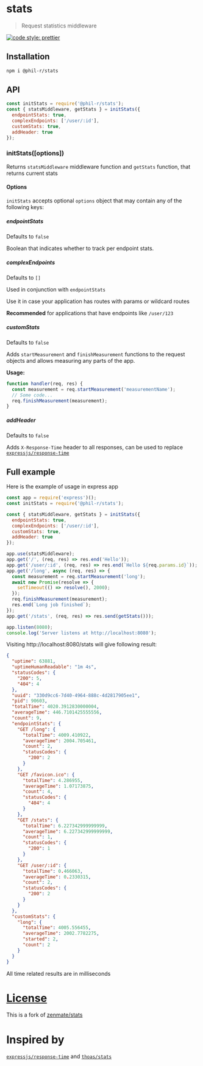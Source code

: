 # stats

> Request statistics middleware

[![code style: prettier](https://img.shields.io/badge/code_style-prettier-ff69b4.svg?style=flat-square)](https://github.com/prettier/prettier)

## Installation

```bash
npm i @phil-r/stats
```

## API

```js
const initStats = require('@phil-r/stats');
const { statsMiddleware, getStats } = initStats({
  endpointStats: true,
  complexEndpoints: ['/user/:id'],
  customStats: true,
  addHeader: true
});
```

### initStats([options])

Returns `statsMiddleware` middleware function and `getStats` function,
that returns current stats

#### Options

`initStats` accepts optional `options` object that may contain any of the following keys:

##### endpointStats

Defaults to `false`

Boolean that indicates whether to track per endpoint stats.

##### complexEndpoints

Defaults to `[]`

Used in conjunction with `endpointStats`

Use it in case your application has routes with params or wildcard routes

**Recommended** for applications that have endpoints like `/user/123`

##### customStats

Defaults to `false`

Adds `startMeasurement` and `finishMeasurement` functions to the request objects
and allows measuring any parts of the app.

**Usage:**

```js
function handler(req, res) {
  const measurement = req.startMeasurement('measurementName');
  // Some code...
  req.finishMeasurement(measurement);
}
```

##### addHeader

Defaults to `false`

Adds `X-Response-Time` header to all responses, can be used to replace
[`expressjs/response-time`](https://github.com/expressjs/response-time)

## Full example

Here is the example of usage in express app

```js
const app = require('express')();
const initStats = require('@phil-r/stats');

const { statsMiddleware, getStats } = initStats({
  endpointStats: true,
  complexEndpoints: ['/user/:id'],
  customStats: true,
  addHeader: true
});

app.use(statsMiddleware);
app.get('/', (req, res) => res.end('Hello'));
app.get('/user/:id', (req, res) => res.end(`Hello ${req.params.id}`));
app.get('/long', async (req, res) => {
  const measurement = req.startMeasurement('long');
  await new Promise(resolve => {
    setTimeout(() => resolve(), 2000);
  });
  req.finishMeasurement(measurement);
  res.end(`Long job finished`);
});
app.get('/stats', (req, res) => res.send(getStats()));

app.listen(8080);
console.log('Server listens at http://localhost:8080');
```

Visiting http://localhost:8080/stats will give following result:

```json
{
  "uptime": 63881,
  "uptimeHumanReadable": "1m 4s",
  "statusCodes": {
    "200": 5,
    "404": 4
  },
  "uuid": "330d9cc6-7d40-4964-888c-4d2817905ee1",
  "pid": 90603,
  "totalTime": 4020.3912830000004,
  "averageTime": 446.7101425555556,
  "count": 9,
  "endpointStats": {
    "GET /long": {
      "totalTime": 4009.410922,
      "averageTime": 2004.705461,
      "count": 2,
      "statusCodes": {
        "200": 2
      }
    },
    "GET /favicon.ico": {
      "totalTime": 4.286955,
      "averageTime": 1.07173875,
      "count": 4,
      "statusCodes": {
        "404": 4
      }
    },
    "GET /stats": {
      "totalTime": 6.227342999999999,
      "averageTime": 6.227342999999999,
      "count": 1,
      "statusCodes": {
        "200": 1
      }
    },
    "GET /user/:id": {
      "totalTime": 0.466063,
      "averageTime": 0.2330315,
      "count": 2,
      "statusCodes": {
        "200": 2
      }
    }
  },
  "customStats": {
    "long": {
      "totalTime": 4005.556455,
      "averageTime": 2002.7782275,
      "started": 2,
      "count": 2
    }
  }
}
```

All time related results are in milliseconds

# [License](LICENSE)

This is a fork of [zenmate/stats](https://github.com/zenmate/stats)

# Inspired by

[`expressjs/response-time`](https://github.com/expressjs/response-time) and [`thoas/stats`](https://github.com/thoas/stats)

